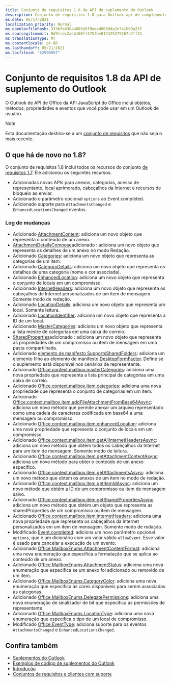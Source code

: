 ```yaml
---
title: Conjunto de requisitos 1.8 da API de suplemento do Outlook
description: Conjunto de requisitos 1.8 para Outlook api de complemento.
ms.date: 05/17/2021
localization_priority: Normal
ms.openlocfilehash: 333bfd43ba488949f9eead0058da2e7a1b99a25f
ms.sourcegitcommit: 0d9fcdc2aeb160ff475fbe817425279267c7ff31
ms.translationtype: MT
ms.contentlocale: pt-BR
ms.lasthandoff: 05/21/2021
ms.locfileid: "52590957"
---
```

# <a name="outlook-add-in-api-requirement-set-18"></a>Conjunto de requisitos 1.8 da API de suplemento do Outlook

O Outlook de API de Office da API JavaScript do Office inclui objetos, métodos, propriedades e eventos que você pode usar em um Outlook de usuário.

> [!NOTE]
> Esta documentação destina-se a um [conjunto de requisitos](../../requirement-sets/outlook-api-requirement-sets.md) que não seja o mais recente.

## <a name="whats-new-in-18"></a>O que há de novo no 1.8?

O conjunto de requisitos 1.8 inclui todos os recursos do conjunto [de requisitos 1.7](../requirement-set-1.7/outlook-requirement-set-1.7.md). Ele adicionou os seguintes recursos.

- Adicionadas novas APIs para anexos, categorias, acesso de representante, local aprimorado, cabeçalhos da Internet e recursos de bloqueio ao enviar.
- Adicionado o parâmetro opcional `options` ao Event.completed.
- Adicionado suporte para `AttachmentsChanged` e `EnhancedLocationsChanged` eventos.

### <a name="change-log"></a>Log de mudanças

- Adicionado [AttachmentContent](/javascript/api/outlook/office.attachmentcontent?view=outlook-js-1.8&preserve-view=true): adiciona um novo objeto que representa o conteúdo de um anexo.
- [AttachmentDetailsCompose](/javascript/api/outlook/office.attachmentdetailscompose?view=outlook-js-1.8&preserve-view=true)adicionado : adiciona um novo objeto que representa os detalhes de um anexo no modo Redação.
- Adicionado [Categories](/javascript/api/outlook/office.categories?view=outlook-js-1.8&preserve-view=true): adiciona um novo objeto que representa as categorias de um item.
- Adicionado [CategoryDetails](/javascript/api/outlook/office.categorydetails?view=outlook-js-1.8&preserve-view=true): adiciona um novo objeto que representa os detalhes de uma categoria (nome e cor associada).
- Adicionado [EnhancedLocation](/javascript/api/outlook/office.enhancedlocation?view=outlook-js-1.8&preserve-view=true): adiciona um novo objeto que representa o conjunto de locais em um compromisso.
- Adicionado [InternetHeaders](/javascript/api/outlook/office.internetheaders?view=outlook-js-1.8&preserve-view=true): adiciona um novo objeto que representa os cabeçalhos de Internet personalizados de um item de mensagem. Somente modo de redação.
- Adicionado [LocationDetails](/javascript/api/outlook/office.locationdetails?view=outlook-js-1.8&preserve-view=true): adiciona um novo objeto que representa um local. Somente leitura.
- Adicionado [LocationIdentifier](/javascript/api/outlook/office.locationidentifier?view=outlook-js-1.8&preserve-view=true): adiciona um novo objeto que representa a ID de um local.
- Adicionado [MasterCategories](/javascript/api/outlook/office.mastercategories?view=outlook-js-1.8&preserve-view=true): adiciona um novo objeto que representa a lista mestre de categorias em uma caixa de correio.
- [SharedProperties](/javascript/api/outlook/office.sharedproperties?view=outlook-js-1.8&preserve-view=true)adicionado : adiciona um novo objeto que representa as propriedades de um compromisso ou item de mensagem em uma pasta compartilhada.
- Adicionado [elemento de manifesto SupportsSharedFolders](../../manifest/supportssharedfolders.md): adiciona um elemento filho ao elemento de manifesto [DesktopFormFactor](../../manifest/desktopformfactor.md). Define se o suplemento está disponível nos cenários de representante.
- Adicionado [Office.context.mailbox.masterCategories](office.context.mailbox.md#properties): adiciona uma nova propriedade que representa a lista principal de categorias em uma caixa de correio.
- Adicionado [Office.context.mailbox.item.categories](office.context.mailbox.item.md#properties): adiciona uma nova propriedade que representa o conjunto de categorias em um item.
- Adicionado [Office.context.mailbox.item.addFileAttachmentFromBase64Async](office.context.mailbox.item.md#methods): adiciona um novo método que permite anexar um arquivo representado como uma cadeia de caracteres codificada em base64 a uma mensagem ou compromisso.
- Adicionado [Office.context.mailbox.item.enhancedLocation](office.context.mailbox.item.md#properties): adiciona uma nova propriedade que representa o conjunto de locais em um compromisso.
- Adicionado [Office.context.mailbox.item.getAllInternetHeadersAsync](office.context.mailbox.item.md#methods): adiciona um novo método que obtém todos os cabeçalhos da Internet para um item de mensagem. Somente modo de leitura.
- Adicionado [Office.context.mailbox.item.getAttachmentContentAsync](office.context.mailbox.item.md#methods): adiciona um novo método para obter o conteúdo de um anexo específico.
- Adicionado [Office.context.mailbox.item.getAttachmentsAsync](office.context.mailbox.item.md#methods): adiciona um novo método que obtém os anexos de um item no modo de redação.
- Adicionado [Office.context.mailbox.item.getItemIdAsync](office.context.mailbox.item.md#methods): adiciona um novo método que obtém a ID de um compromisso ou item de mensagem salvo.
- Adicionado [Office.context.mailbox.item.getSharedPropertiesAsync](office.context.mailbox.item.md#methods): adiciona um novo método que obtém um objeto que representa as sharedProperties de um compromisso ou item de mensagem.
- Adicionado [Office.context.mailbox.item.internetHeaders](office.context.mailbox.item.md#properties): adiciona uma nova propriedade que representa os cabeçalhos da Internet personalizados em um item de mensagem. Somente modo de redação.
- Modificado [Event.completed](/javascript/api/office/office.addincommands.event#completed-options-): adiciona um novo parâmetro opcional `options`, que é um dicionário com um valor válido `allowEvent`. Esse valor é usado para cancelar a execução de um evento.
- Adicionado [Office.MailboxEnums.AttachmentContentFormat](/javascript/api/outlook/office.mailboxenums.attachmentcontentformat?view=outlook-js-1.8&preserve-view=true): adiciona uma nova enumeração que especifica a formatação que se aplica ao conteúdo de um anexo.
- Adicionado [Office.MailboxEnums.AttachmentStatus](/javascript/api/outlook/office.mailboxenums.attachmentstatus?view=outlook-js-1.8&preserve-view=true): adiciona uma nova enumeração que especifica se um anexo foi adicionado ou removido de um item.
- Adicionado [Office.MailboxEnums.CategoryColor](/javascript/api/outlook/office.mailboxenums.categorycolor?view=outlook-js-1.8&preserve-view=true): adiciona uma nova enumeração que especifica as cores disponíveis para serem associadas às categorias.
- Adicionado [Office.MailboxEnums.DelegatePermissions](/javascript/api/outlook/office.mailboxenums.delegatepermissions?view=outlook-js-1.8&preserve-view=true): adiciona uma nova enumeração de sinalizador de bit que especifica as permissões de representante.
- Adicionado [Office.MailboxEnums.LocationType](/javascript/api/outlook/office.mailboxenums.locationtype?view=outlook-js-1.8&preserve-view=true): adiciona uma nova enumeração que especifica o tipo de um local de compromisso.
- Modificado [Office.EventType](/javascript/api/office/office.eventtype): adiciona suporte para os eventos `AttachmentsChanged` e `EnhancedLocationsChanged`.

## <a name="see-also"></a>Confira também

- [Suplementos do Outlook](../../../outlook/outlook-add-ins-overview.md)
- [Exemplos de código de suplementos do Outlook](https://developer.microsoft.com/outlook/gallery/?filterBy=Outlook,Samples,Add-ins)
- [Introdução](../../../quickstarts/outlook-quickstart.md)
- [Conjuntos de requisitos e clientes com suporte](../../requirement-sets/outlook-api-requirement-sets.md)
